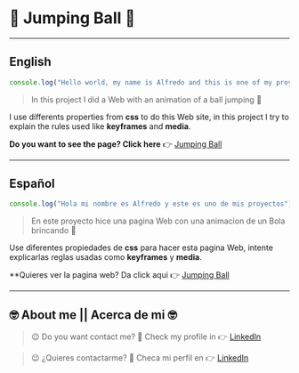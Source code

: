 # :radio_button: Jumping Ball :radio_button: #

---
## English
```javascript
console.log("Hello world, my name is Alfredo and this is one of my proyects");

```

> In this project I did a Web with an animation of a ball jumping :radio_button:

I use differents properties from **css** to do this Web site, in this project I try to explain the rules used like **keyframes** and **media**.

**Do you want to see the page? Click here** :point_right: [Jumping Ball](https://alfredorodriguezorenday.github.io/JumpingBall/ "Jumping Ball")

---

## Español
``` javascript
console.log("Hola mi nombre es Alfredo y este es uno de mis proyectos");

```

>En este proyecto hice una pagina Web con una animacion de un Bola brincando :radio_button:

Use diferentes propiedades de **css** para hacer esta pagina Web, intente explicarlas reglas usadas como **keyframes** y **media**. 

**Quieres ver la pagina web? Da click aqui :point_right: [Jumping Ball](https://alfredorodriguezorenday.github.io/JumpingBall/ "Jumping Ball")

---

## :nerd_face: **About me** || **Acerca de mi** :nerd_face:

> :wink: Do you want contact me? :eyes: Check my profile in :point_right: [LinkedIn](https://www.linkedin.com/in/alfredo-rodríguez-orenday-73a14a215/ "Alfredo Rdz O")  

> :wink: ¿Quieres contactarme? :eyes: Checa mi perfil en :point_right: [LinkedIn](https://www.linkedin.com/in/alfredo-rodríguez-orenday-73a14a215/ "Alfredo Rdz O") 